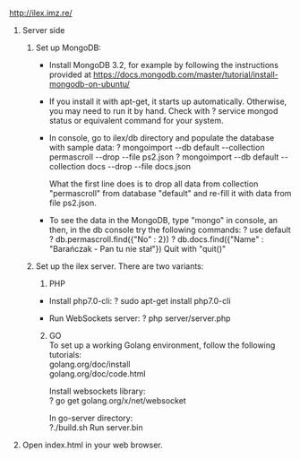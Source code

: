 http://ilex.imz.re/

1. Server side
	1. Set up MongoDB:
		* Install MongoDB 3.2, for example by following the instructions provided at
		https://docs.mongodb.com/master/tutorial/install-mongodb-on-ubuntu/

		* If you install it with apt-get, it starts up automatically. Otherwise, you may need to run it by hand. Check with
		? service mongod status
		or equivalent command for your system.

		* In console, go to ilex/db directory and populate the database with sample data:
		? mongoimport --db default --collection permascroll --drop --file ps2.json
		? mongoimport --db default --collection docs --drop --file docs.json
		
			What the first line does is to drop all data from collection "permascroll" 	from database "default" and re-fill it with data from file ps2.json.

		* To see the data in the MongoDB, type "mongo" in console, an then, in the db 	console try the following commands:
		? use default
		? db.permascroll.find({"No" : 2})
		? db.docs.find({"Name" : "Barańczak - Pan tu nie stał"})
		Quit with "quit()"

	2. Set up the ilex server. There are two variants:
		1. PHP  
		* Install php7.0-cli:
		? sudo apt-get install php7.0-cli
	
		* Run WebSockets server:
		? php server/server.php
	
		2. GO  
			To set up a working Golang environment, follow the following tutorials:  
			golang.org/doc/install  
			golang.org/doc/code.html  
	
			Install websockets library:  
			? go get golang.org/x/net/websocket
	
			In go-server directory:  
			?./build.sh
			Run server.bin
2. Open index.html in your web browser.
